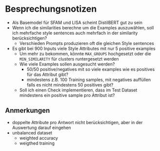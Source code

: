 # Besprechungsnotizen

- Als Basemodel für SFAM und LISA scheint DistilBERT gut zu sein
- Wenn ich die similarities berechne um die Examples auszuwählen, soll ich mehrfache style sentences auch mehrfach in der similarity berücksichtigen?
	- Verschieden Prompts produzieren oft die gleichen Style sentences
- Es gibt bei 900 Inputs viele Style Attributes mit nur 5 positive examples
	- Um mehr zu bekommen, könnte `MAX_GROUPS` hochgesetzt oder die `MIN_SIMILARITY` für clusters runtergesetzt werden
	- Wie viele Examples sollen ausgesucht werden?
		- 50/50 positive/negatives mit so viele examples wie es positives für das Attribut gibt?
		- mindestens z.B. 100 Training samples, mit negatives auffüllen falls es nicht mindestens 50 positives gibt?
	- Soll ich einen Check implementieren, dass im Test Dataset mindestens ein positive sample pro Attribut ist?

## Anmerkungen

- doppelte Attribute pro Antwort nicht berücksichtigen, aber in der Auswertung darauf eingehen
- unbalanced dataset
	- weighted accuracy
	- weigthed training